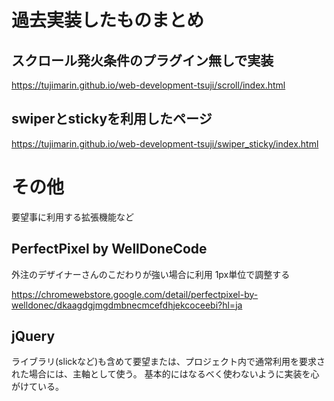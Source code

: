 # 過去実装したものまとめ

## スクロール発火条件のプラグイン無しで実装

<https://tujimarin.github.io/web-development-tsuji/scroll/index.html>

## swiperとstickyを利用したページ

<https://tujimarin.github.io/web-development-tsuji/swiper_sticky/index.html>

# その他

要望事に利用する拡張機能など

## PerfectPixel by WellDoneCode

外注のデザイナーさんのこだわりが強い場合に利用
1px単位で調整する

<https://chromewebstore.google.com/detail/perfectpixel-by-welldonec/dkaagdgjmgdmbnecmcefdhjekcoceebi?hl=ja>

## jQuery

ライブラリ(slickなど)も含めて要望または、プロジェクト内で通常利用を要求された場合には、主軸として使う。
基本的にはなるべく使わないように実装を心がけている。
